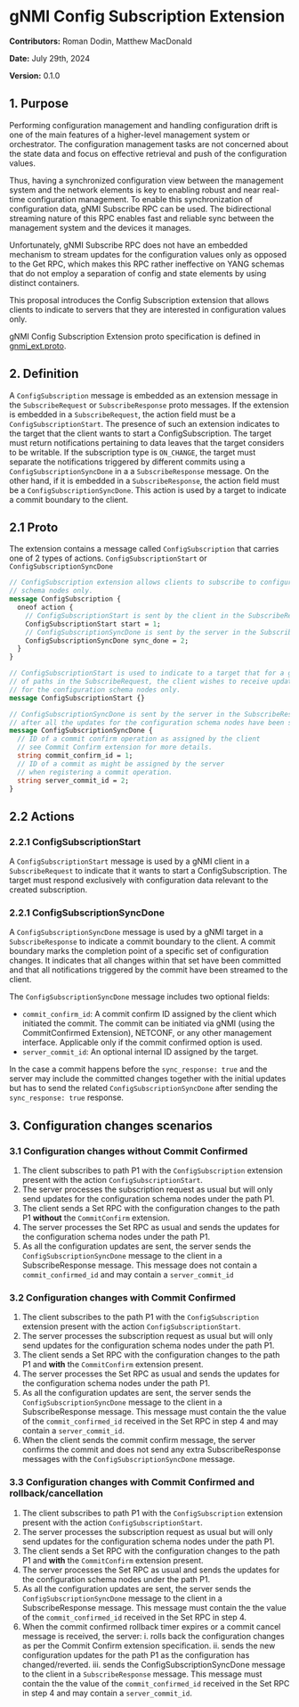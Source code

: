 # gNMI Config Subscription Extension

**Contributors:** Roman Dodin, Matthew MacDonald

**Date:** July 29th, 2024

**Version:** 0.1.0

## 1. Purpose

Performing configuration management and handling configuration drift is
one of the main features of a higher-level management system or orchestrator.
The configuration management tasks are not concerned about the state data
and focus on effective retrieval and push of the configuration values.

Thus, having a synchronized configuration view between the management
system and the network elements is key to enabling robust and near real-time
configuration management.
To enable this synchronization of configuration data, gNMI Subscribe RPC
can be used. The bidirectional streaming nature of this RPC enables fast
and reliable sync between the management system and the devices it manages.

Unfortunately, gNMI Subscribe RPC does not have an embedded mechanism to
stream updates for the configuration values only as opposed to the Get RPC,
which makes this RPC rather ineffective on YANG schemas that do not employ
a separation of config and state elements by using distinct containers.

This proposal introduces the Config Subscription extension that allows clients
to indicate to servers that they are interested in configuration values only.

gNMI Config Subscription Extension proto specification is defined in
[gnmi_ext.proto](
https://github.com/openconfig/gnmi/blob/master/proto/gnmi_ext/gnmi_ext.proto
).

## 2. Definition

A `ConfigSubscription` message is embedded as an extension message in the
`SubscribeRequest` or `SubscribeResponse` proto messages.
If the extension is embedded in a `SubscribeRequest`, the action field
must be a `ConfigSubscriptionStart`.
The presence of such an extension indicates to the target that the client
wants to start a ConfigSubscription. The target must return notifications
pertaining to data leaves that the target considers to be writable.
If the subscription type is `ON_CHANGE`, the target must separate the
notifications triggered by different commits using a
`ConfigSubscriptionSyncDone` in a a `SubscribeResponse` message.
On the other hand, if it is embedded in a `SubscribeResponse`, the action
field must be a `ConfigSubscriptionSyncDone`. This action is used by a
target to indicate a commit boundary to the client.

## 2.1 Proto

The extension contains a message called `ConfigSubscription` that carries
one of 2 types of actions. `ConfigSubscriptionStart` or
`ConfigSubscriptionSyncDone`

```proto
// ConfigSubscription extension allows clients to subscribe to configuration
// schema nodes only.
message ConfigSubscription {
  oneof action {
    // ConfigSubscriptionStart is sent by the client in the SubscribeRequest
    ConfigSubscriptionStart start = 1;
    // ConfigSubscriptionSyncDone is sent by the server in the SubscribeResponse
    ConfigSubscriptionSyncDone sync_done = 2;
  }
}

// ConfigSubscriptionStart is used to indicate to a target that for a given set
// of paths in the SubscribeRequest, the client wishes to receive updates
// for the configuration schema nodes only.
message ConfigSubscriptionStart {}

// ConfigSubscriptionSyncDone is sent by the server in the SubscribeResponse
// after all the updates for the configuration schema nodes have been sent.
message ConfigSubscriptionSyncDone {
  // ID of a commit confirm operation as assigned by the client
  // see Commit Confirm extension for more details.
  string commit_confirm_id = 1;
  // ID of a commit as might be assigned by the server
  // when registering a commit operation.
  string server_commit_id = 2;
}
```

## 2.2 Actions

### 2.2.1 ConfigSubscriptionStart

A `ConfigSubscriptionStart` message is used by a gNMI client in a
`SubscribeRequest` to indicate that it wants to start a ConfigSubscription.
The target must respond exclusively with configuration data relevant to the
created subscription.

### 2.2.1 ConfigSubscriptionSyncDone

A `ConfigSubscriptionSyncDone` message is used by a gNMI target in a
`SubscribeResponse` to indicate a commit boundary to the client.
A commit boundary marks the completion point of a specific set of
configuration changes.
It indicates that all changes within that set have been committed and
that all notifications triggered by the commit have been streamed to
the client.

The `ConfigSubscriptionSyncDone` message includes two optional fields:

* `commit_confirm_id`: A commit confirm ID assigned by the client which
initiated the commit.
The commit can be initiated via gNMI (using the CommitConfirmed Extension),
NETCONF, or any other management interface. Applicable only if the commit
confirmed option is used.
* `server_commit_id`: An optional internal ID assigned by the target.

In the case a commit happens before the `sync_response: true` and the server
may include the committed changes together with the initial updates but has
to send the related `ConfigSubscriptionSyncDone` after sending the
`sync_response: true` response.

## 3. Configuration changes scenarios

### 3.1 Configuration changes without Commit Confirmed

1) The client subscribes to path P1 with the `ConfigSubscription` extension
present with the action `ConfigSubscriptionStart`.
2) The server processes the subscription request as usual but will only send
updates for the configuration schema nodes under the path P1.
3) The client sends a Set RPC with the configuration changes to the path P1
**without** the `CommitConfirm` extension.
4) The server processes the Set RPC as usual and sends the updates for the
configuration schema nodes under the path P1.
5) As all the configuration updates are sent, the server sends the
`ConfigSubscriptionSyncDone` message to the client in a SubscribeResponse
message.
This message does not contain a `commit_confirmed_id` and may contain a
`server_commit_id`

### 3.2 Configuration changes with Commit Confirmed

1) The client subscribes to the path P1 with the `ConfigSubscription`
extension present with the action `ConfigSubscriptionStart`.
2) The server processes the subscription request as usual but will only send
updates for the configuration schema nodes under the path P1.
3) The client sends a Set RPC with the configuration changes to the path
P1 and **with** the `CommitConfirm` extension present.
4) The server processes the Set RPC as usual and sends the updates for
the configuration schema nodes under the path P1.
5) As all the configuration updates are sent, the server sends the
`ConfigSubscriptionSyncDone` message to the client in a SubscribeResponse
message.
This message must contain the the value of the `commit_confirmed_id`
received in the Set RPC in step 4 and may contain a `server_commit_id`.
6) When the client sends the commit confirm message, the server confirms
the commit and does not send any extra SubscribeResponse messages with the
`ConfigSubscriptionSyncDone` message.

### 3.3 Configuration changes with Commit Confirmed and rollback/cancellation

1) The client subscribes to path P1 with the `ConfigSubscription` extension
present with the action `ConfigSubscriptionStart`.
2) The server processes the subscription request as usual but will only send
updates for the configuration schema nodes under the path P1.
3) The client sends a Set RPC with the configuration changes to the path P1
and **with** the `CommitConfirm` extension present.
4) The server processes the Set RPC as usual and sends the updates for the
configuration schema nodes under the path P1.
5) As all the configuration updates are sent, the server sends the
`ConfigSubscriptionSyncDone` message to the client in a SubscribeResponse
message.
This message must contain the the value of the `commit_confirmed_id` received
in the Set RPC in step 4.
6) When the commit confirmed rollback timer expires or a commit cancel message
is received, the server:
  i. rolls back the configuration changes as per the Commit Confirm extension
  specification.
  ii. sends the new configuration updates for the path P1 as the configuration
  has changed/reverted.
  iii. sends the ConfigSubscriptionSyncDone message to the client in a
  `SubscribeResponse` message.
  This message must contain the the value of the `commit_confirmed_id`
  received in the Set RPC in step 4 and may contain a `server_commit_id`.
